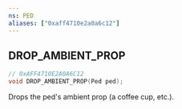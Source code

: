 ```yaml
---
ns: PED
aliases: ["0xaff4710e2a0a6c12"]
---
```

## DROP_AMBIENT_PROP

```c
// 0xAFF4710E2A0A6C12
void DROP_AMBIENT_PROP(Ped ped);
```

Drops the ped's ambient prop (a coffee cup, etc.).

